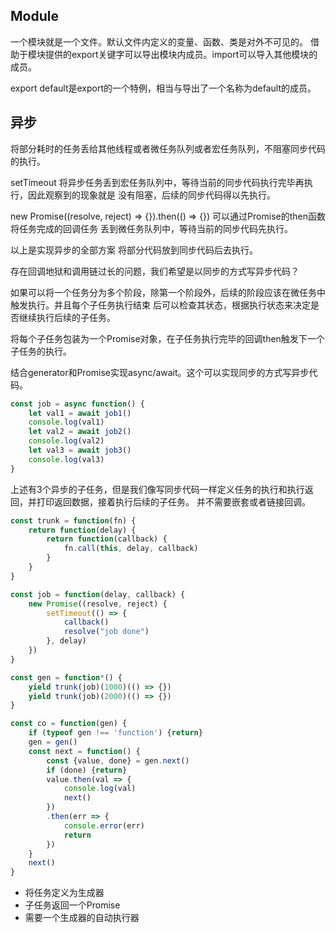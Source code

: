

## Module
一个模块就是一个文件。默认文件内定义的变量、函数、类是对外不可见的。
借助于模块提供的export关键字可以导出模块内成员。import可以导入其他模块的成员。

export default是export的一个特例，相当与导出了一个名称为default的成员。

## 异步
将部分耗时的任务丢给其他线程或者微任务队列或者宏任务队列，不阻塞同步代码的执行。

setTimeout 将异步任务丢到宏任务队列中，等待当前的同步代码执行完毕再执行，因此观察到的现象就是
没有阻塞，后续的同步代码得以先执行。

new Promise((resolve, reject) => {}).then(() => {}) 可以通过Promise的then函数将任务完成的回调任务
丢到微任务队列中，等待当前的同步代码先执行。

以上是实现异步的全部方案 将部分代码放到同步代码后去执行。

存在回调地狱和调用链过长的问题，我们希望是以同步的方式写异步代码？

如果可以将一个任务分为多个阶段，除第一个阶段外，后续的阶段应该在微任务中触发执行。并且每个子任务执行结束
后可以检查其状态，根据执行状态来决定是否继续执行后续的子任务。

将每个子任务包装为一个Promise对象，在子任务执行完毕的回调then触发下一个子任务的执行。

结合generator和Promise实现async/await。这个可以实现同步的方式写异步代码。
```js
const job = async function() {
	let val1 = await job1()
	console.log(val1)
	let val2 = await job2()
	console.log(val2)
	let val3 = await job3()
	console.log(val3)
}
```
上述有3个异步的子任务，但是我们像写同步代码一样定义任务的执行和执行返回，并打印返回数据，接着执行后续的子任务。
并不需要嵌套或者链接回调。

```js
const trunk = function(fn) {
	return function(delay) {
		return function(callback) {
			fn.call(this, delay, callback)
		}
	}
}

const job = function(delay, callback) {
	new Promise((resolve, reject) {
		setTimeout(() => {
			callback()
			resolve("job done")
		}, delay)
	})
}

const gen = function*() {
	yield trunk(job)(1000)(() => {})
	yield trunk(job)(2000)(() => {})
}

const co = function(gen) {
	if (typeof gen !== 'function') {return}
	gen = gen()
	const next = function() {
		const {value, done} = gen.next()
		if (done) {return}
		value.then(val => {
			console.log(val)
			next()
		})
		.then(err => {
			console.error(err)
			return
		})
	}
	next()
}
```

- 将任务定义为生成器
- 子任务返回一个Promise
- 需要一个生成器的自动执行器
